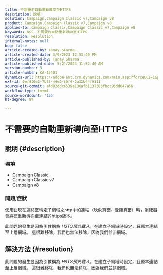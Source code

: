 ```yaml
---
title: 不需要的自動重新導向至HTTPS
description: 說明
solution: Campaign,Campaign Classic v7,Campaign v8
product: Campaign,Campaign Classic v7,Campaign v8
applies-to: Campaign Classic,Campaign Classic v7,Campaign v8
keywords: KCS，不需要的自動重新導向至HTTPS
resolution: Resolution
internal-notes: null
bug: false
article-created-by: Tanay Sharma .
article-created-date: 3/9/2023 12:53:40 PM
article-published-by: Tanay Sharma .
article-published-date: 5/21/2024 11:52:40 AM
version-number: 3
article-number: KA-19401
dynamics-url: https://adobe-ent.crm.dynamics.com/main.aspx?forceUCI=1&pagetype=entityrecord&etn=knowledgearticle&id=5df1d665-79be-ed11-83ff-6045bd006ce9
exl-id: 0ef956e2-7bf2-44e5-86f4-3a32b44f9111
source-git-commit: afd82ddc6539a130afb1137583fbcc93dd047a56
workflow-type: tm+mt
source-wordcount: '136'
ht-degree: 8%

---
```


# 不需要的自動重新導向至HTTPS

## 說明 {#description}


### 環境

- Campaign Classic
- Campaign Classic v7
- Campaign v8


### 問題/症狀

使用出現在連結至特定子網域之http中的連結（映象頁面、登陸頁面）時，瀏覽器會將您重新導向至連結的https版本。

此問題的發生是因為引數稱為 *HSTS預先載入*，在建立子網域時設定，且原本連結至上層網域。 這很難移除，我們也無法移除，因為我們並非網域。


## 解決方法 {#resolution}


此問題的發生是因為引數稱為 *HSTS預先載入*，在建立子網域時設定，且原本連結至上層網域。 這很難移除，我們也無法移除，因為我們並非網域。
